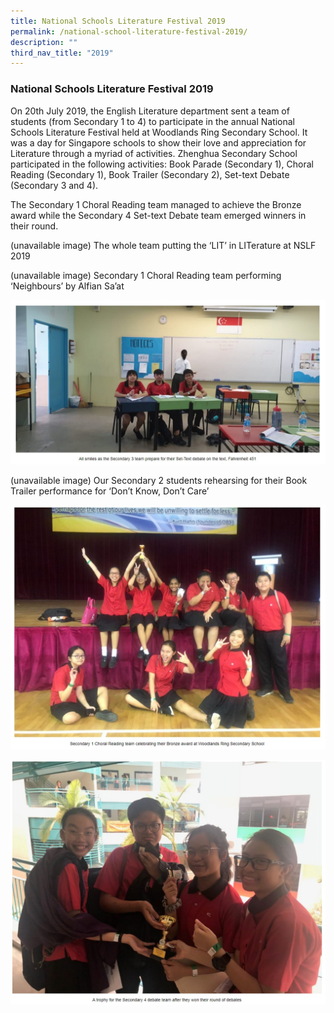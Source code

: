 ```yaml
---
title: National Schools Literature Festival 2019
permalink: /national-school-literature-festival-2019/
description: ""
third_nav_title: "2019"
---
```

### National Schools Literature Festival 2019

On 20th July 2019, the English Literature department sent a team of students (from Secondary 1 to 4) to participate in the annual National Schools Literature Festival held at Woodlands Ring Secondary School. It was a day for Singapore schools to show their love and appreciation for Literature through a myriad of activities. Zhenghua Secondary School participated in the following activities: Book Parade (Secondary 1), Choral Reading (Secondary 1), Book Trailer (Secondary 2), Set-text Debate (Secondary 3 and 4).

The Secondary 1 Choral Reading team managed to achieve the Bronze award while the Secondary 4 Set-text Debate team emerged winners in their round.

(unavailable image)
The whole team putting the ‘LIT’ in LITerature at NSLF 2019

(unavailable image)
Secondary 1 Choral Reading team performing ‘Neighbours’ by Alfian Sa’at

![](/images/sec%203%20farenheit%20451.jpg)

(unavailable image)
Our Secondary 2 students rehearsing for their Book Trailer performance for ‘Don’t Know, Don’t Care’

![](/images/sec%201%20bronze%20award.jpg)

![](/images/sec%204%20debate%20trophy.jpg)